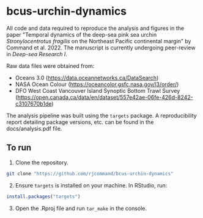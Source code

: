 # bcus-urchin-dynamics

All code and data required to reproduce the analysis and figures in the paper "Temporal dynamics of the deep-sea pink sea urchin *Stronylocentrotus fragilis* on the Northeast Pacific continental margin" by Command et al. 2022. The manuscript is currently undergoing peer-review in *Deep-sea Research I*. 

Raw data files were obtained from:
- Oceans 3.0 (https://data.oceannetworks.ca/DataSearch)
- NASA Ocean Colour (https://oceancolor.gsfc.nasa.gov/l3/order/)
- DFO West Coast Vancouver Island Synoptic Bottom Trawl Survey (https://open.canada.ca/data/en/dataset/557e42ae-06fe-426d-8242-c3107670b1de)

The analysis pipeline was built using the `targets` package. A reproducibility report detailing package versions, etc. can be found in the docs/analysis.pdf file.

## To run
1. Clone the repository.
```bash
git clone "https://github.com/rjcommand/bcus-urchin-dynamics"
```

2. Ensure `targets` is installed on your machine. In RStudio, run:
```r
install.packages("targets")
```

3. Open the .Rproj file and run `tar_make` in the console.

